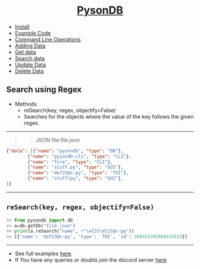 <h1 align="center"><u>PysonDB</u></h1>

* [Install](https://github.com/fredysomy/pysonDB) 
* [Example Code](https://github.com/fredysomy/pysonDB/tree/master/example) 
* [Command Line Operations](https://fredysomy.me/pysonDB/docs/cli) 
* [Adding Data](https://fredysomy.me/pysonDB/docs/add) 
* [Get data](https://fredysomy.me/pysonDB/docs/get) 
* [Search data](https://fredysomy.me/pysonDB/docs/re_search) 
* [Update Data](https://fredysomy.me/pysonDB/docs/update) 
* [Delete Data](https://fredysomy.me/pysonDB/docs/delete)

<h2>Search using Regex</h2>

* Methods
  * reSearch(key, regex, objectify=False)
  * Searches for the objects where the value of the key follows the given regex. 

***

>>JSON file:file.json

```json
{"data": [{"name": "pysondb", "type": "DB"},
        {"name": "pysondb-cli", "type": "CLI"},
        {"name": "fire", "type": "CLI"},
        {"name": "stuff.py", "type": "GUI"},
        {"name": "def23@c-py", "type": "TUI"},
        {"name": "stuff(py", "type": "GUI"},
]}
```

***  

<h2><code>reSearch(key, regex, objectify=False)</code></h2>

```python
>> from pysondb import db
>> a=db.getDb("file.json")
>> print(a.reSearch("name", r"\w{3}\d{2}@c-py"))
>> [{'name': 'def23@c-py', 'type': 'TUI', 'id': 200151702869331613}]
```

***

* See full examples [here](https://github.com/fredysomy/pysonDB/example).
* If You have any queries or doubts join the discord server [here](https://discord.gg/SZyk2dCgwg)
